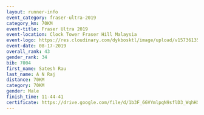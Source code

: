 ```yaml
---
layout: runner-info 
event_category: fraser-ultra-2019 
category_km: 70KM 
event-title: Fraser Ultra 2019 
event-location: Clock Tower Fraser Hill Malaysia 
event-logo: https://res.cloudinary.com/dykbosktl/image/upload/v1573613535/Logo/logo_mfst7w.jpg
event-date: 08-17-2019 
overall_rank: 43
gender_rank: 34
bib: 7004
first_name: Satesh Rau
last_name: A N Raj
distance: 70KM
category: 70KM
gender: Male
finish_time: 11-44-41
certificate: https://drive.google.com/file/d/1b3F_6GVYmlpqN9sflD3_WqhHXWblrMTd/view?usp=sharing
---
```

